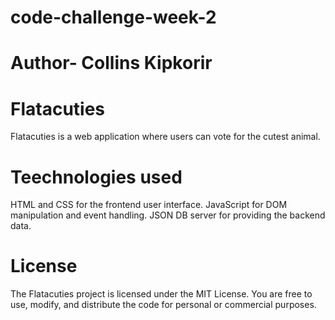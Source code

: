 # code-challenge-week-2
# Author- Collins Kipkorir
# Flatacuties 
Flatacuties is a web application where users can vote for the cutest animal.
# Teechnologies used
HTML and CSS for the frontend user interface.
JavaScript for DOM manipulation and event handling.
JSON DB server for providing the backend data.

# License
The Flatacuties project is licensed under the MIT License. You are free to use, modify, and distribute the code for personal or commercial purposes.
